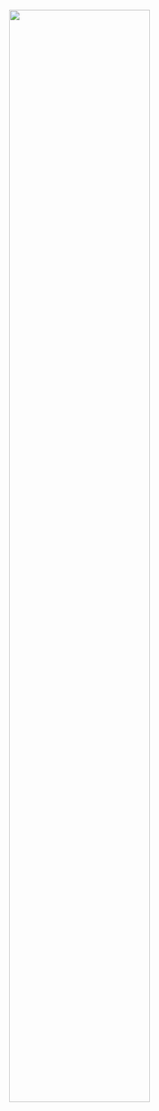 

~~~~

~~~~

<p align="center" >
<img width="70%" height="70%" src="https://www.dafont.com/forum/attach/orig/7/4/740420.png"/>
</p>












 ```html 
 
```
